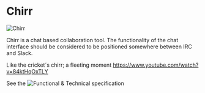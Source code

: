 # Chirr

![Chirr](http://www.deluxevectors.com/images/vector_images/thumb/cricket-1-1.jpg)

Chirr is a chat based collaboration tool. The functionality of the chat interface should be considered to be positioned somewhere between IRC and Slack.

Like the cricket´s chirr; a fleeting moment https://www.youtube.com/watch?v=84ktHqOxTLY

See the ![Functional & Technical specification](https://github.com/CoEValencia/chirr/wiki/functional_technical_specification)
